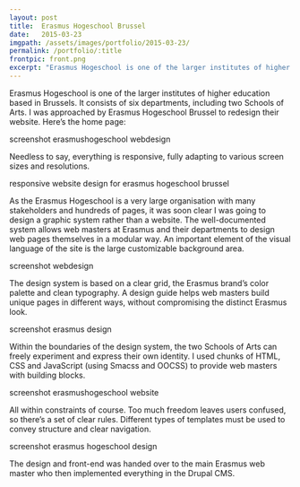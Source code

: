 ```yaml
---
layout: post
title:  Erasmus Hogeschool Brussel
date:   2015-03-23
imgpath: /assets/images/portfolio/2015-03-23/
permalink: /portfolio/:title
frontpic: front.png
excerpt: "Erasmus Hogeschool is one of the larger institutes of higher education based in Brussels. It consists of six departments, including two Schools of Arts. I was approached by Erasmus Hogeschool Brussel to redesign their website."
---
```


Erasmus Hogeschool is one of the larger institutes of higher education based in Brussels. It consists of six departments, including two Schools of Arts. I was approached by Erasmus Hogeschool Brussel to redesign their website. Here’s the home page:

screenshot erasmushogeschool webdesign

Needless to say, everything is responsive, fully adapting to various screen sizes and resolutions.

responsive website design for erasmus hogeschool brussel

As the Erasmus Hogeschool is a very large organisation with many stakeholders and hundreds of pages, it was soon clear I was going to design a graphic system rather than a website. The well-documented system allows web masters at Erasmus and their departments to design web pages themselves in a modular way. An important element of the visual language of the site is the large customizable background area.

screenshot webdesign

The design system is based on a clear grid, the Erasmus brand’s color palette and clean typography. A design guide helps web masters build unique pages in different ways, without compromising the distinct Erasmus look.

screenshot erasmus design

Within the boundaries of the design system, the two Schools of Arts can freely experiment and express their own identity. I used chunks of HTML, CSS and JavaScript (using Smacss and OOCSS) to provide web masters with building blocks.

screenshot erasmushogeschool website

All within constraints of course. Too much freedom leaves users confused, so there’s a set of clear rules. Different types of templates must be used to convey structure and clear navigation.

screenshot erasmus hogeschool design

The design and front-end was handed over to the main Erasmus web master who then implemented everything in the Drupal CMS.
